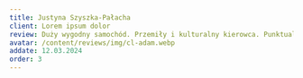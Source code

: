 ```yaml
---
title: Justyna Szyszka-Pałacha
client: Lorem ipsum dolor
review: Duży wygodny samochód. Przemiły i kulturalny kierowca. Punktualny! Polecam gorąco!
avatar: /content/reviews/img/cl-adam.webp
addate: 12.03.2024
order: 3
---
```

